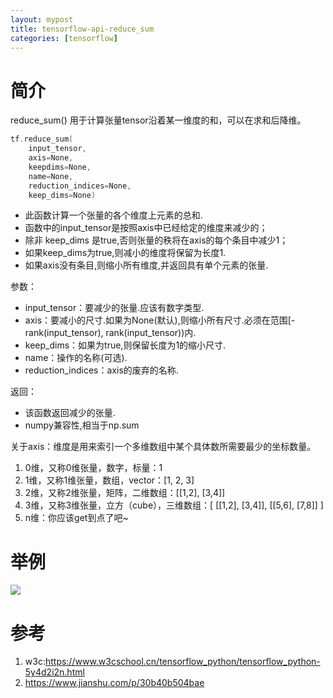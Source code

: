 ```yaml
---
layout: mypost
title: tensorflow-api-reduce_sum
categories: [tensorflow]
---
```

# 简介
reduce_sum() 用于计算张量tensor沿着某一维度的和，可以在求和后降维。
```cpp
tf.reduce_sum(
    input_tensor,
    axis=None,
    keepdims=None,
    name=None,
    reduction_indices=None,
    keep_dims=None)
```
- 此函数计算一个张量的各个维度上元素的总和.
- 函数中的input_tensor是按照axis中已经给定的维度来减少的；
- 除非 keep_dims 是true,否则张量的秩将在axis的每个条目中减少1；
- 如果keep_dims为true,则减小的维度将保留为长度1.
- 如果axis没有条目,则缩小所有维度,并返回具有单个元素的张量.

参数：
- input_tensor：要减少的张量.应该有数字类型.
- axis：要减小的尺寸.如果为None(默认),则缩小所有尺寸.必须在范围[-rank(input_tensor), rank(input_tensor))内.
- keep_dims：如果为true,则保留长度为1的缩小尺寸.
- name：操作的名称(可选).
- reduction_indices：axis的废弃的名称.

返回：
- 该函数返回减少的张量.
- numpy兼容性,相当于np.sum

关于axis：维度是用来索引一个多维数组中某个具体数所需要最少的坐标数量。

1. 0维，又称0维张量，数字，标量：1
2. 1维，又称1维张量，数组，vector：[1, 2, 3]
3. 2维，又称2维张量，矩阵，二维数组：[[1,2], [3,4]]
4. 3维，又称3维张量，立方（cube），三维数组：[ [[1,2], [3,4]], [[5,6], [7,8]] ]
5. n维：你应该get到点了吧~

# 举例
![](reduce-sum-01.png)


# 参考
1. w3c:https://www.w3cschool.cn/tensorflow_python/tensorflow_python-5y4d2i2n.html
2. https://www.jianshu.com/p/30b40b504bae
